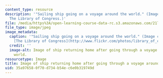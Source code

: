 ```yaml
---
content_type: resource
description: '"Sailing ship going on a voyage around the world." (Image courtesy of
  The Library of Congress.)'
file: /media/https%3A/open-learning-course-data-rc.s3.amazonaws.com/21l-463-renaissance-literature-fall-2008/35a976580f70d734b54ec6e0b319749d_21l-463f08-th.jpg
file_type: image/jpeg
image_metadata:
  caption: '"Sailing ship going on a voyage around the world." (Image courtesy of
    [The Library of Congress](http://www.flickr.com/photos/library_of_congress/2163497682/).)'
  credit: ''
  image-alt: Image of ship returning home after going through a voyage around the
    world.
resourcetype: Image
title: Image of ship returning home after going through a voyage around the world
uid: 35a97658-0f70-d734-b54e-c6e0b319749d
---
```

